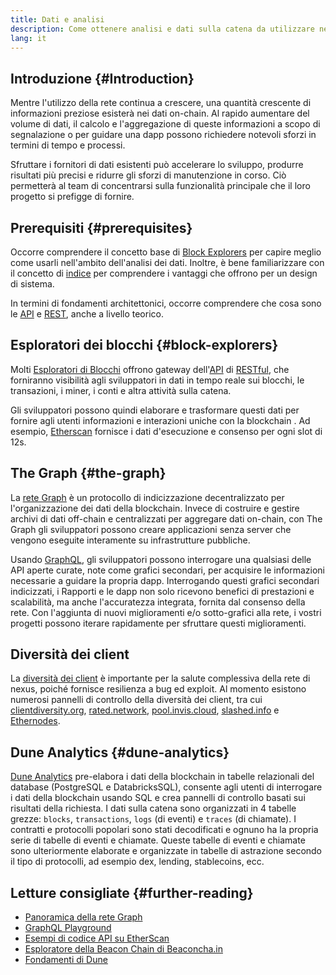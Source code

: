 ```yaml
---
title: Dati e analisi
description: Come ottenere analisi e dati sulla catena da utilizzare nelle dapp
lang: it
---
```


## Introduzione {#Introduction}

Mentre l'utilizzo della rete continua a crescere, una quantità crescente di informazioni preziose esisterà nei dati on-chain. Al rapido aumentare del volume di dati, il calcolo e l'aggregazione di queste informazioni a scopo di segnalazione o per guidare una dapp possono richiedere notevoli sforzi in termini di tempo e processi.

Sfruttare i fornitori di dati esistenti può accelerare lo sviluppo, produrre risultati più precisi e ridurre gli sforzi di manutenzione in corso. Ciò permetterà al team di concentrarsi sulla funzionalità principale che il loro progetto si prefigge di fornire.

## Prerequisiti {#prerequisites}

Occorre comprendere il concetto base di [Block Explorers](/developers/docs/data-and-analytics/block-explorers/) per capire meglio come usarli nell'ambito dell'analisi dei dati. Inoltre, è bene familiarizzare con il concetto di [indice](/glossary/#index) per comprendere i vantaggi che offrono per un design di sistema.

In termini di fondamenti architettonici, occorre comprendere che cosa sono le [API](https://www.wikipedia.org/wiki/API) e [REST](https://www.wikipedia.org/wiki/Representational_state_transfer), anche a livello teorico.

## Esploratori dei blocchi {#block-explorers}

Molti [Esploratori di Blocchi](/developers/docs/data-and-analytics/block-explorers/) offrono gateway dell'[API](https://www.wikipedia.org/wiki/API) di [RESTful](https://www.wikipedia.org/wiki/Representational_state_transfer), che forniranno visibilità agli sviluppatori in dati in tempo reale sui blocchi, le transazioni, i miner, i conti e altra attività sulla catena.

Gli sviluppatori possono quindi elaborare e trasformare questi dati per fornire agli utenti informazioni e interazioni uniche con la blockchain [](/glossary/#blockchain). Ad esempio, [Etherscan](etherscan.io) fornisce i dati d'esecuzione e consenso per ogni slot di 12s.

## The Graph {#the-graph}

La [rete Graph](https://thegraph.com/) è un protocollo di indicizzazione decentralizzato per l'organizzazione dei dati della blockchain. Invece di costruire e gestire archivi di dati off-chain e centralizzati per aggregare dati on-chain, con The Graph gli sviluppatori possono creare applicazioni senza server che vengono eseguite interamente su infrastrutture pubbliche.

Usando [GraphQL](https://graphql.org/), gli sviluppatori possono interrogare una qualsiasi delle API aperte curate, note come grafici secondari, per acquisire le informazioni necessarie a guidare la propria dapp. Interrogando questi grafici secondari indicizzati, i Rapporti e le dapp non solo ricevono benefici di prestazioni e scalabilità, ma anche l'accuratezza integrata, fornita dal consenso della rete. Con l'aggiunta di nuovi miglioramenti e/o sotto-grafici alla rete, i vostri progetti possono iterare rapidamente per sfruttare questi miglioramenti.

## Diversità dei client

La [diversità dei client](/developers/docs/nodes-and-clients/client-diversity/) è importante per la salute complessiva della rete di nexus, poiché fornisce resilienza a bug ed exploit. Al momento esistono numerosi pannelli di controllo della diversità dei client, tra cui [clientdiversity.org](https://clientdiversity.org/), [rated.network](rated.network), [pool.invis.cloud](pool.invis.cloud), [slashed.info](slahed.info) e [Ethernodes](https://ethernodes.org/).

## Dune Analytics {#dune-analytics}

[Dune Analytics](https://dune.com/) pre-elabora i dati della blockchain in tabelle relazionali del database (PostgreSQL e DatabricksSQL), consente agli utenti di interrogare i dati della blockchain usando SQL e crea pannelli di controllo basati sui risultati della richiesta. I dati sulla catena sono organizzati in 4 tabelle grezze: `blocks`, `transactions`, `logs` (di eventi) e `traces` (di chiamate). I contratti e protocolli popolari sono stati decodificati e ognuno ha la propria serie di tabelle di eventi e chiamate. Queste tabelle di eventi e chiamate sono ulteriormente elaborate e organizzate in tabelle di astrazione secondo il tipo di protocolli, ad esempio dex, lending, stablecoins, ecc.

## Letture consigliate {#further-reading}

- [Panoramica della rete Graph](https://thegraph.com/docs/en/about/network/)
- [GraphQL Playground](https://thegraph.com/explorer/subgraph/graphprotocol/graph-network-mainnet?version=current)
- [Esempi di codice API su EtherScan](https://etherscan.io/apis#contracts)
- [Esploratore della Beacon Chain di Beaconcha.in](https://beaconcha.in)
- [Fondamenti di Dune](https://docs.dune.com/#dune-basics)
